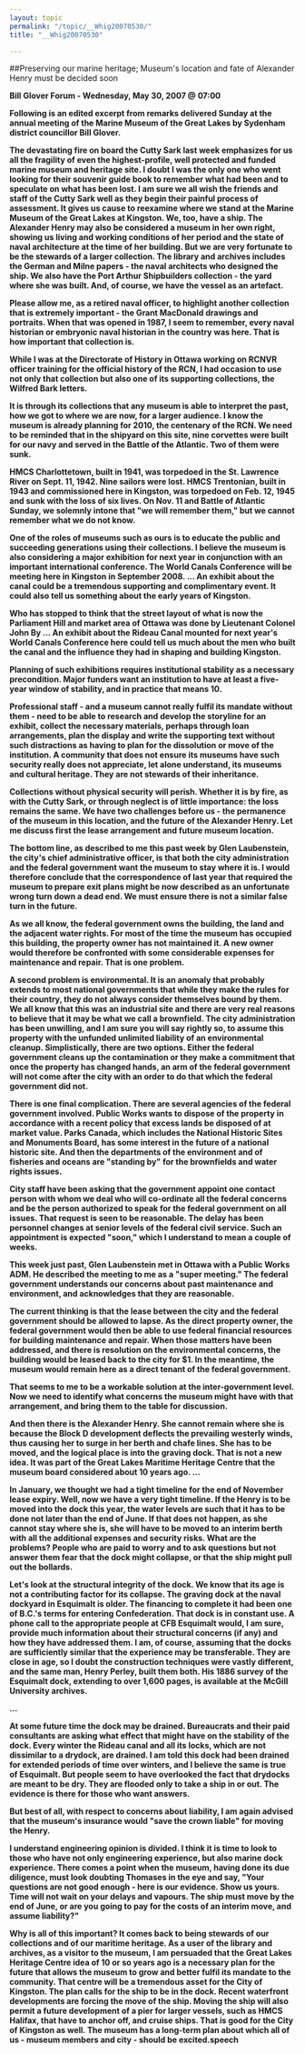 ```yaml
---
layout: topic
permalink: "/topic/__Whig20070530/"
title: "__Whig20070530"

---
```


##Preserving our marine heritage; Museum's location and fate of Alexander Henry must be decided soon

<strong>Bill Glover<strong>
Forum - Wednesday, May 30, 2007 @ 07:00

Following is an edited excerpt from remarks delivered Sunday at the annual meeting of the Marine Museum of the Great Lakes by Sydenham district councillor Bill Glover.

The devastating fire on board the Cutty Sark last week emphasizes for us all the fragility of even the highest-profile, well protected and funded marine museum and heritage site. I doubt I was the only one who went looking for their souvenir guide book to remember what had been and to speculate on what has been lost. I am sure we all wish the friends and staff of the Cutty Sark well as they begin their painful process of assessment. It gives us cause to reexamine where we stand at the Marine Museum of the Great Lakes at Kingston. We, too, have a ship. The Alexander Henry may also be considered a museum in her own right, showing us living and working conditions of her period and the state of naval architecture at the time of her building. But we are very fortunate to be the stewards of a larger collection. The library and archives includes the German and Milne papers - the naval architects who designed the ship. We also have the Port Arthur Shipbuilders collection - the yard where she was built. And, of course, we have the vessel as an artefact.

Please allow me, as a retired naval officer, to highlight another collection that is extremely important - the Grant MacDonald drawings and portraits. When that was opened in 1987, I seem to remember, every naval historian or embryonic naval historian in the country was here. That is how important that collection is.

While I was at the Directorate of History in Ottawa working on RCNVR officer training for the official history of the RCN, I had occasion to use not only that collection but also one of its supporting collections, the Wilfred Bark letters.

It is through its collections that any museum is able to interpret the past, how we got to where we are now, for a larger audience. I know the museum is already planning for 2010, the centenary of the RCN. We need to be reminded that in the shipyard on this site, nine corvettes were built for our navy and served in the Battle of the Atlantic. Two of them were sunk.

HMCS Charlottetown, built in 1941, was torpedoed in the St. Lawrence River on Sept. 11, 1942. Nine sailors were lost. HMCS Trentonian, built in 1943 and commissioned here in Kingston, was torpedoed on Feb. 12, 1945 and sunk with the loss of six lives. On Nov. 11 and Battle of Atlantic Sunday, we solemnly intone that "we will remember them," but we cannot remember what we do not know.

One of the roles of museums such as ours is to educate the public and succeeding generations using their collections. I believe the museum is also considering a major exhibition for next year in conjunction with an important international conference. The World Canals Conference will be meeting here in Kingston in September 2008. ... An exhibit about the canal could be a tremendous supporting and complimentary event. It could also tell us something about the early years of Kingston.


Who has stopped to think that the street layout of what is now the Parliament Hill and market area of Ottawa was done by Lieutenant Colonel John By ... An exhibit about the Rideau Canal mounted for next year's World Canals Conference here could tell us much about the men who built the canal and the influence they had in shaping and building Kingston.

Planning of such exhibitions requires institutional stability as a necessary precondition. Major funders want an institution to have at least a five-year window of stability, and in practice that means 10.

Professional staff - and a museum cannot really fulfil its mandate without them - need to be able to research and develop the storyline for an exhibit, collect the necessary materials, perhaps through loan arrangements, plan the display and write the supporting text without such distractions as having to plan for the dissolution or move of the institution. A community that does not ensure its museums have such security really does not appreciate, let alone understand, its museums and cultural heritage. They are not stewards of their inheritance.

Collections without physical security will perish. Whether it is by fire, as with the Cutty Sark, or through neglect is of little importance: the loss remains the same. We have two challenges before us - the permanence of the museum in this location, and the future of the Alexander Henry. Let me discuss first the lease arrangement and future museum location.

The bottom line, as described to me this past week by Glen Laubenstein, the city's chief administrative officer, is that both the city administration and the federal government want the museum to stay where it is. I would therefore conclude that the correspondence of last year that required the museum to prepare exit plans might be now described as an unfortunate wrong turn down a dead end. We must ensure there is not a similar false turn in the future.

As we all know, the federal government owns the building, the land and the adjacent water rights. For most of the time the museum has occupied this building, the property owner has not maintained it. A new owner would therefore be confronted with some considerable expenses for maintenance and repair. That is one problem.

A second problem is environmental. It is an anomaly that probably extends to most national governments that while they make the rules for their country, they do not always consider themselves bound by them. We all know that this was an industrial site and there are very real reasons to believe that it may be what we call a brownfield. The city administration has been unwilling, and I am sure you will say rightly so, to assume this property with the unfunded unlimited liability of an environmental cleanup. Simplistically, there are two options. Either the federal government cleans up the contamination or they make a commitment that once the property has changed hands, an arm of the federal government will not come after the city with an order to do that which the federal government did not.

There is one final complication. There are several agencies of the federal government involved. Public Works wants to dispose of the property in accordance with a recent policy that excess lands be disposed of at market value. Parks Canada, which includes the National Historic Sites and Monuments Board, has some interest in the future of a national historic site. And then the departments of the environment and of fisheries and oceans are "standing by" for the brownfields and water rights issues.

City staff have been asking that the government appoint one contact person with whom we deal who will co-ordinate all the federal concerns and be the person authorized to speak for the federal government on all issues. That request is seen to be reasonable. The delay has been personnel changes at senior levels of the federal civil service. Such an appointment is expected "soon," which I understand to mean a couple of weeks.

This week just past, Glen Laubenstein met in Ottawa with a Public Works ADM. He described the meeting to me as a "super meeting." The federal government understands our concerns about past maintenance and environment, and acknowledges that they are reasonable.

The current thinking is that the lease between the city and the federal government should be allowed to lapse. As the direct property owner, the federal government would then be able to use federal financial resources for building maintenance and repair. When those matters have been addressed, and there is resolution on the environmental concerns, the building would be leased back to the city for $1. In the meantime, the museum would remain here as a direct tenant of the federal government.

That seems to me to be a workable solution at the inter-government level. Now we need to identify what concerns the museum might have with that arrangement, and bring them to the table for discussion.

And then there is the Alexander Henry. She cannot remain where she is because the Block D development deflects the prevailing westerly winds, thus causing her to surge in her berth and chafe lines. She has to be moved, and the logical place is into the graving dock. That is not a new idea. It was part of the Great Lakes Maritime Heritage Centre that the museum board considered about 10 years ago. ...

In January, we thought we had a tight timeline for the end of November lease expiry. Well, now we have a very tight timeline. If the Henry is to be moved into the dock this year, the water levels are such that it has to be done not later than the end of June. If that does not happen, as she cannot stay where she is, she will have to be moved to an interim berth with all the additional expenses and security risks. What are the problems? People who are paid to worry and to ask questions but not answer them fear that the dock might collapse, or that the ship might pull out the bollards.

Let's look at the structural integrity of the dock. We know that its age is not a contributing factor for its collapse. The graving dock at the naval dockyard in Esquimalt is older. The financing to complete it had been one of B.C.'s terms for entering Confederation. That dock is in constant use. A phone call to the appropriate people at CFB Esquimalt would, I am sure, provide much information about their structural concerns (if any) and how they have addressed them. I am, of course, assuming that the docks are sufficiently similar that the experience may be transferable. They are close in age, so I doubt the construction techniques were vastly different, and the same man, Henry Perley, built them both. His 1886 survey of the Esquimalt dock, extending to over 1,600 pages, is available at the McGill University archives.

...

At some future time the dock may be drained. Bureaucrats and their paid consultants are asking what effect that might have on the stability of the dock. Every winter the Rideau canal and all its locks, which are not dissimilar to a drydock, are drained. I am told this dock had been drained for extended periods of time over winters, and I believe the same is true of Esquimalt. But people seem to have overlooked the fact that drydocks are meant to be dry. They are flooded only to take a ship in or out. The evidence is there for those who want answers.

But best of all, with respect to concerns about liability, I am again advised that the museum's insurance would "save the crown liable" for moving the Henry.

I understand engineering opinion is divided. I think it is time to look to those who have not only engineering experience, but also marine dock experience. There comes a point when the museum, having done its due diligence, must look doubting Thomases in the eye and say, "Your questions are not good enough - here is our evidence. Show us yours. Time will not wait on your delays and vapours. The ship must move by the end of June, or are you going to pay for the costs of an interim move, and assume liability?"

Why is all of this important? It comes back to being stewards of our collections and of our maritime heritage. As a user of the library and archives, as a visitor to the museum, I am persuaded that the Great Lakes Heritage Centre idea of 10 or so years ago is a necessary plan for the future that allows the museum to grow and better fulfil its mandate to the community. That centre will be a tremendous asset for the City of Kingston. The plan calls for the ship to be in the dock. Recent waterfront developments are forcing the move of the ship. Moving the ship will also permit a future development of a pier for larger vessels, such as HMCS Halifax, that have to anchor off, and cruise ships. That is good for the City of Kingston as well. The museum has a long-term plan about which all of us - museum members and city - should be excited.speech


